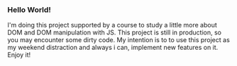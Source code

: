 <h3>Hello World!</h3>
<p>I'm doing this project supported by a course to study a little more about DOM and DOM manipulation with JS. This project is still in production, so you may encounter some dirty code. My intention is to to use this project as my weekend distraction and  always i can, implement new features on it. Enjoy it!</p>